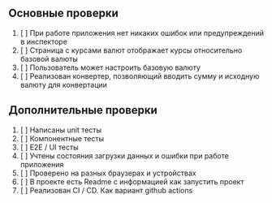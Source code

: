 


## Основные проверки
1. [ ] При работе приложения нет никаких ошибок или предупреждений в инспекторе
2. [ ] Страница с курсами валют отображает курсы относительно базовой валюты
3. [ ] Пользователь может настроить базовую валюту
4. [ ] Реализован конвертер, позволяющий вводить сумму и исходную валюту для конвертации


## Дополнительные проверки 

1. [ ] Написаны unit тесты
2. [ ] Компонентные тесты
3. [ ] E2E / UI тесты
4. [ ] Учтены состояния загрузки данных и ошибки при работе приложения
5. [ ] Проверено на разных браузерах и устройствах
6. [ ] В проекте есть Readme с информацией как запустить проект
7. [ ] Реализован CI / CD. Как вариант github actions

